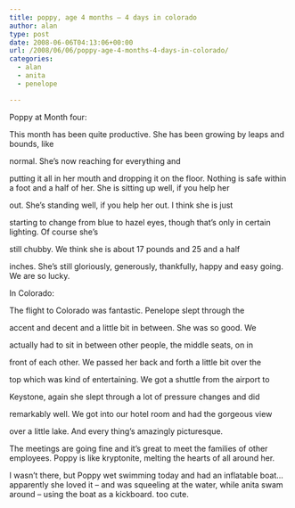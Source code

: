 ```yaml
---
title: poppy, age 4 months – 4 days in colorado
author: alan
type: post
date: 2008-06-06T04:13:06+00:00
url: /2008/06/06/poppy-age-4-months-4-days-in-colorado/
categories:
  - alan
  - anita
  - penelope

---
```

Poppy at Month four:

This month has been quite productive. She has been growing by leaps and bounds, like

normal. She&#8217;s now reaching for everything and

putting it all in her mouth and dropping it on the floor. Nothing is safe within a foot and a half of her. She is sitting up well, if you help her

out. She&#8217;s standing well, if you help her out. I think she is just

starting to change from blue to hazel eyes, though that&#8217;s only in certain lighting. Of course she&#8217;s

still chubby. We think she is about 17 pounds and 25 and a half

inches. She&#8217;s still gloriously, generously, thankfully, happy and easy going. We are so lucky.

In Colorado:

The flight to Colorado was fantastic. Penelope slept through the

accent and decent and a little bit in between. She was so good. We

actually had to sit in between other people, the middle seats, on in

front of each other. We passed her back and forth a little bit over the

top which was kind of entertaining. We got a shuttle from the airport to

Keystone, again she slept through a lot of pressure changes and did

remarkably well. We got into our hotel room and had the gorgeous view

over a little lake. And every thing&#8217;s amazingly picturesque.

The meetings are going fine and it&#8217;s great to meet the families of other employees. Poppy is like kryptonite, melting the hearts of all around her.

I wasn&#8217;t there, but Poppy wet swimming today and had an inflatable boat&#8230; apparently she loved it &#8211; and was squeeling at the water, while anita swam around &#8211; using the boat as a kickboard. too cute.

